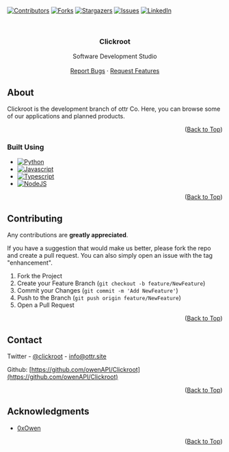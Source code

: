 <a name="readme-top"></a>

<!-- PROJECT SHIELDS -->
[![Contributors][contributors-shield]][contributors-url]
[![Forks][forks-shield]][forks-url]
[![Stargazers][stars-shield]][stars-url]
[![Issues][issues-shield]][issues-url]
[![LinkedIn][linkedin-shield]][linkedin-url]



<!-- PROJECT LOGO -->
<br />

<h3 align="center">Clickroot</h3>

  <p align="center">
    Software Development Studio
    <br />
    <br />
    <a href="https://github.com/owenAPI/Clickroot/issues">Report Bugs</a>
    ·
    <a href="https://github.com/owenAPI/Clickroot/issues">Request Features</a>
  </p>
</div>



<!-- ABOUT THE PROJECT -->
## About

Clickroot is the development branch of ottr Co. Here, you can browse some of our applications and planned products.

<p align="right">(<a href="#readme-top">Back to Top</a>)</p>

### Built Using

* [![Python][Python.org]][Python-url]
* [![Javascript][Javascript.com]][Javascript-url]
* [![Typescript][Typescript.org]][Typescript-url]
* [![NodeJS][NodeJS.org]][NodeJS-url]

<p align="right">(<a href="#readme-top">Back to Top</a>)</p>


<!-- CONTRIBUTING -->
## Contributing

Any contributions are **greatly appreciated**.

If you have a suggestion that would make us better, please fork the repo and create a pull request. You can also simply open an issue with the tag "enhancement".

1. Fork the Project
2. Create your Feature Branch (`git checkout -b feature/NewFeature`)
3. Commit your Changes (`git commit -m 'Add NewFeature'`)
4. Push to the Branch (`git push origin feature/NewFeature`)
5. Open a Pull Request

<p align="right">(<a href="#readme-top">Back to Top</a>)</p>


<!-- CONTACT -->
## Contact

Twitter - [@clickroot](https://twitter.com/clickroot) - info@ottr.site

Github: [https://github.com/owenAPI/Clickroot](https://github.com/owenAPI/Clickroot)

<p align="right">(<a href="#readme-top">Back to Top</a>)</p>



<!-- ACKNOWLEDGMENTS -->
## Acknowledgments

* [0xOwen](https://x.com/0xOwen)

<p align="right">(<a href="#readme-top">Back to Top</a>)</p>



<!-- MARKDOWN LINKS & IMAGES -->
<!-- https://www.markdownguide.org/basic-syntax/#reference-style-links -->
[contributors-shield]: https://img.shields.io/github/contributors/owenAPI/dYxCODE.svg?style=for-the-badge
[contributors-url]: https://github.com/owenAPI/dYxCODE/graphs/contributors
[forks-shield]: https://img.shields.io/github/forks/owenAPI/dYxCODE.svg?style=for-the-badge
[forks-url]: https://github.com/owenAPI/dYxCODE/network/members
[stars-shield]: https://img.shields.io/github/stars/owenAPI/dYxCODE.svg?style=for-the-badge
[stars-url]: https://github.com/owenAPI/dYxCODE/stargazers
[issues-shield]: https://img.shields.io/github/issues/owenAPI/dYxCODE.svg?style=for-the-badge
[issues-url]: https://github.com/owenAPI/dYxCODE/issues
[linkedin-shield]: https://img.shields.io/badge/-LinkedIn-black.svg?style=for-the-badge&logo=linkedin&colorB=555
[linkedin-url]: https://linkedin.com/company/ottrcorp
[product-screenshot]: misc/screenshot.png
[Next.js]: https://img.shields.io/badge/next.js-000000?style=for-the-badge&logo=nextdotjs&logoColor=white
[Next-url]: https://nextjs.org/
[React.js]: https://img.shields.io/badge/React-20232A?style=for-the-badge&logo=react&logoColor=61DAFB
[React-url]: https://reactjs.org/
[Excel.com]: https://img.shields.io/badge/Microsoft_Excel-217346?style=for-the-badge&logo=microsoft-excel&logoColor=white
[Excel-url]: https://www.microsoft.com/en-us/microsoft-365/excel
[Tensorflow.org]: https://img.shields.io/badge/TensorFlow-FF6F00?style=for-the-badge&logo=tensorflow&logoColor=white
[Tensorflow-url]: https://www.tensorflow.org/
[MySQL.com]: https://img.shields.io/badge/MySQL-00000F?style=for-the-badge&logo=mysql&logoColor=white
[MySQL-url]: https://MySQL.com/
[Java.com]: https://img.shields.io/badge/Java-ED8B00?style=for-the-badge&logo=openjdk&logoColor=white
[Java-url]: https://Java.com/en/
[Python.org]: https://img.shields.io/badge/Python-3776AB?style=for-the-badge&logo=python&logoColor=white
[Python-url]: https://Python.org
[Bootstrap.com]: https://img.shields.io/badge/Bootstrap-563D7C?style=for-the-badge&logo=bootstrap&logoColor=white
[Bootstrap-url]: https://getbootstrap.com
[Javascript.com]: https://img.shields.io/badge/JavaScript-F7DF1E?style=for-the-badge&logo=javascript&logoColor=black
[Javascript-url]: https://Javascript.com
[JQuery.com]: https://img.shields.io/badge/jQuery-0769AD?style=for-the-badge&logo=jquery&logoColor=white
[JQuery-url]: https://jquery.com 
[Typescript.org]: https://img.shields.io/badge/TypeScript-007ACC?style=for-the-badge&logo=typescript&logoColor=white
[Typescript-url]: https://typescriptlang.org 
[NodeJS.org]: https://img.shields.io/badge/Node.js-43853D?style=for-the-badge&logo=node.js&logoColor=white
[NodeJS-url]: https://nodejs.org 
